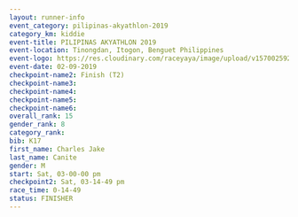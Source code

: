 ```yaml
---
layout: runner-info 
event_category: pilipinas-akyathlon-2019 
category_km: kiddie 
event-title: PILIPINAS AKYATHLON 2019 
event-location: Tinongdan, Itogon, Benguet Philippines 
event-logo: https://res.cloudinary.com/raceyaya/image/upload/v1570025921/logo/akyathlon_jsxiv8.jpg 
event-date: 02-09-2019 
checkpoint-name2: Finish (T2) 
checkpoint-name3: 
checkpoint-name4: 
checkpoint-name5: 
checkpoint-name6: 
overall_rank: 15
gender_rank: 8
category_rank: 
bib: K17
first_name: Charles Jake
last_name: Canite
gender: M
start: Sat, 03-00-00 pm
checkpoint2: Sat, 03-14-49 pm
race_time: 0-14-49
status: FINISHER
---
```

